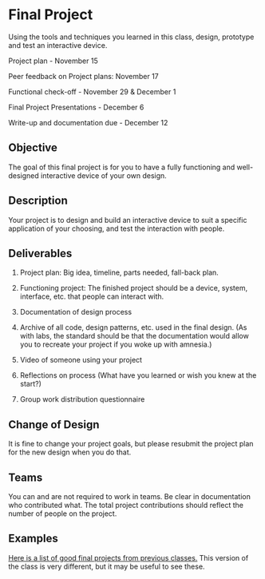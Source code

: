 # Final Project

Using the tools and techniques you learned in this class, design, prototype and test an interactive device.

Project plan - November 15

Peer feedback on Project plans: November 17

Functional check-off - November 29 & December 1

Final Project Presentations - December 6

Write-up and documentation due - December 12

## Objective

The goal of this final project is for you to have a fully functioning and well-designed interactive device of your own design.
 
## Description
Your project is to design and build an interactive device to suit a specific application of your choosing, and test the interaction with people. 

## Deliverables

1. Project plan: Big idea, timeline, parts needed, fall-back plan.

2. Functioning project: The finished project should be a device, system, interface, etc. that people can interact with.

3. Documentation of design process
4. Archive of all code, design patterns, etc. used in the final design. (As with labs, the standard should be that the documentation would allow you to recreate your project if you woke up with amnesia.)
5. Video of someone using your project
6. Reflections on process (What have you learned or wish you knew at the start?)

7. Group work distribution questionnaire

## Change of Design

It is fine to change your project goals, but please resubmit the project plan for the new design when you do that.


## Teams

You can and are not required to work in teams. Be clear in documentation who contributed what. The total project contributions should reflect the number of people on the project.

## Examples

[Here is a list of good final projects from previous classes.](https://github.com/FAR-Lab/Developing-and-Designing-Interactive-Devices/wiki/Previous-Final-Projects)
This version of the class is very different, but it may be useful to see these.
